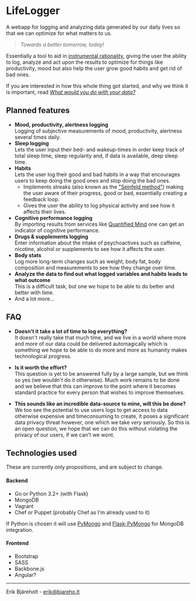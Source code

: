 LifeLogger
==========

A webapp for logging and analyzing data generated by our daily lives so that we can optimize for what matters to us.

>*Towards a better tomorrow, today!*

Essentially a tool to aid in [instrumental rationality](https://en.wikipedia.org/wiki/Instrumental_rationality), giving the user the ability to log, analyze and act upon the results to optimize for things like productivity, mood but also help the user grow good habits and get rid of bad ones.

If you are interested in how this whole thing got started, and why we think it is important, read [*What would you do with your data?*](http://erik.bjareho.lt/blog/2014/04/11/What-would-you-do-with-your-data/)

## Planned features

 - **Mood, productivity, alertness logging**  
   Logging of subjective measurements of mood, productivity, alertness several times daily.
 - **Sleep logging**  
   Lets the user input their bed- and wakeup-times in order keep track of total sleep time, sleep regularity and, if data is available, deep sleep time.
 - **Habits**  
   Lets the user log their good and bad habits in a way that encourages users to keep doing the good ones and stop doing the bad ones.
   - Implements streaks (also known as the ["Seinfeld method"](http://lifehacker.com/281626/jerry-seinfelds-productivity-secret)) making the user aware of their progress, good or bad, essentially creating a feedback loop.
   - Gives the user the ability to log physical activity and see how it affects their lives.
 - **Cognitive performance logging**  
   By importing results from services like [Quantified Mind](http://www.quantified-mind.com/) one can get an indicator of cognitive performance.
 - **Drugs & supplements logging**  
   Enter information about the intake of psychoactives such as caffeine, nicotine, alcohol or supplements to see how it affects the user.
 - **Body stats**  
   Log more long-term changes such as weight, body fat, body composition and measurements to see how they change over time.
 - **Analyze the data to find out what logged variables and habits leads to what outcome**  
   This is a difficult task, but one we hope to be able to do better and better with time.
 - And a lot more...

## FAQ
 - **Doesn't it take a lot of time to log everything?**  
   It doesn't really take that much time, and we live in a world where more and more of our data could be delivered automagically which is something we hope to be able to do more and more as humanity makes technological progress.

 - **Is it worth the effort?**  
   This question is yet to be answered fully by a large sample, but we think so yes (we wouldn't do it otherwise). Much work remains to be done and we believe that this can improve to the point where it becomes standard practice for every person that wishes to improve themselves.

 - **This sounds like an incredible data-source to mine, will this be done?**  
   We too see the potential to use users logs to get access to data otherwise expensive and timeconsuming to create, it poses a significant data privacy threat however, one which we take _very_ seriously. So this is an open question, we hope that we can do this without violating the privacy of our users, if we can't we wont.

## Technologies used
These are currently only propositions, and are subject to change.

#### Backend
 - Go or Python 3.2+ (with Flask)
 - MongoDB
 - Vagrant
 - Chef or Puppet (probably Chef as I'm already used to it)

If Python is chosen it will use [PyMongo](http://api.mongodb.org/python/current/) and [Flask-PyMongo](https://github.com/dcrosta/flask-pymongo/) for MongoDB integration.

#### Frontend
 - Bootstrap
 - SASS
 - Backbone.js
 - Angular?

-----
Erik Bjäreholt - <erik@bjareho.lt>
